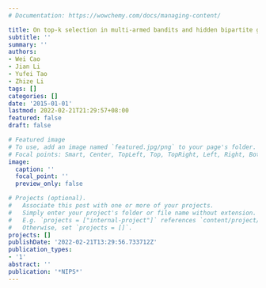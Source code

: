 ```yaml
---
# Documentation: https://wowchemy.com/docs/managing-content/

title: On top-k selection in multi-armed bandits and hidden bipartite graphs
subtitle: ''
summary: ''
authors:
- Wei Cao
- Jian Li
- Yufei Tao
- Zhize Li
tags: []
categories: []
date: '2015-01-01'
lastmod: 2022-02-21T21:29:57+08:00
featured: false
draft: false

# Featured image
# To use, add an image named `featured.jpg/png` to your page's folder.
# Focal points: Smart, Center, TopLeft, Top, TopRight, Left, Right, BottomLeft, Bottom, BottomRight.
image:
  caption: ''
  focal_point: ''
  preview_only: false

# Projects (optional).
#   Associate this post with one or more of your projects.
#   Simply enter your project's folder or file name without extension.
#   E.g. `projects = ["internal-project"]` references `content/project/deep-learning/index.md`.
#   Otherwise, set `projects = []`.
projects: []
publishDate: '2022-02-21T13:29:56.733712Z'
publication_types:
- '1'
abstract: ''
publication: '*NIPS*'
---
```

